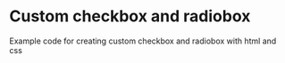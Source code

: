 # Custom checkbox and radiobox
Example code for creating custom checkbox and radiobox with html and css
